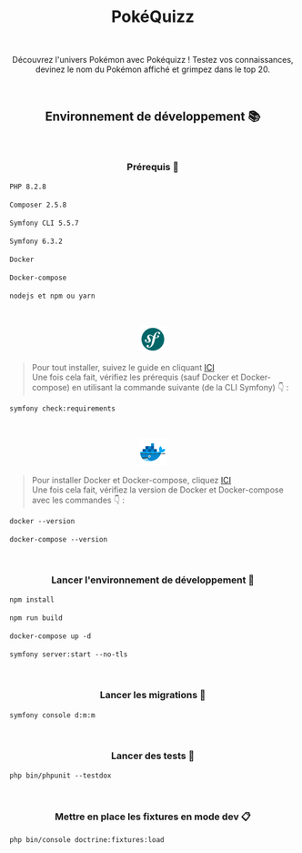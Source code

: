 <h1 align="center">PokéQuizz</h1><br>

<p align="center">
Découvrez l'univers Pokémon avec Pokéquizz ! Testez vos connaissances, devinez le nom du Pokémon affiché et grimpez dans le top 20.</p><br>

<h2 align="center">Environnement de développement 📚</h2>
<br>
<h3 align="center">Prérequis 🧱</h3>

```
PHP 8.2.8

Composer 2.5.8

Symfony CLI 5.5.7

Symfony 6.3.2

Docker

Docker-compose

nodejs et npm ou yarn
```

<br>
<p align="center"><img src=".github\assets\symfony.png" alt="logo symfony"></p>

> Pour tout installer, suivez le guide en cliquant [ICI](https://symfony.com/doc/current/setup.html) <br>
> Une fois cela fait, vérifiez les prérequis (sauf Docker et Docker-compose) en utilisant la commande suivante (de la CLI Symfony) 👇 : <br>

```
symfony check:requirements
```

<br>
<p align="center"><img src=".github\assets\docker.png" alt="logo docker"></p>

> Pour installer Docker et Docker-compose, cliquez [ICI](https://www.docker.com/products/docker-desktop/) <br>
> Une fois cela fait, vérifiez la version de Docker et Docker-compose avec les commandes 👇 : <br>

```
docker --version

docker-compose --version
```

<br>
<h3 align="center">Lancer l'environnement de développement 🚀</h3>

```
npm install

npm run build

docker-compose up -d

symfony server:start --no-tls
```

<br>
<h3 align="center">Lancer les migrations 🚀</h3>

```
symfony console d:m:m
```

<br>
<h3 align="center">Lancer des tests 🧪</h3>

```
php bin/phpunit --testdox
```

<br>
<h3 align="center">Mettre en place les fixtures en mode dev 📋</h3>

```
php bin/console doctrine:fixtures:load
```
